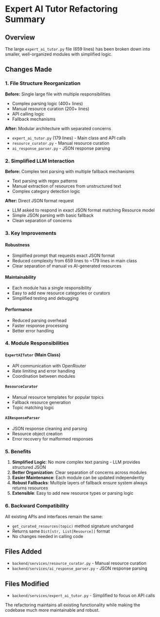 # Expert AI Tutor Refactoring Summary

## Overview
The large `expert_ai_tutor.py` file (659 lines) has been broken down into smaller, well-organized modules with simplified logic.

## Changes Made

### 1. File Structure Reorganization

**Before:** Single large file with multiple responsibilities
- Complex parsing logic (400+ lines)
- Manual resource curation (200+ lines)  
- API calling logic
- Fallback mechanisms

**After:** Modular architecture with separated concerns
- `expert_ai_tutor.py` (179 lines) - Main class and API calls
- `resource_curator.py` - Manual resource curation
- `ai_response_parser.py` - JSON response parsing

### 2. Simplified LLM Interaction

**Before:** Complex text parsing with multiple fallback mechanisms
- Text parsing with regex patterns
- Manual extraction of resources from unstructured text
- Complex category detection logic

**After:** Direct JSON format request
- LLM asked to respond in exact JSON format matching Resource model
- Simple JSON parsing with basic fallback
- Clean separation of concerns

### 3. Key Improvements

#### Robustness
- Simplified prompt that requests exact JSON format
- Reduced complexity from 659 lines to ~179 lines in main class
- Clear separation of manual vs AI-generated resources

#### Maintainability  
- Each module has a single responsibility
- Easy to add new resource categories or curators
- Simplified testing and debugging

#### Performance
- Reduced parsing overhead
- Faster response processing
- Better error handling

### 4. Module Responsibilities

#### `ExpertAITutor` (Main Class)
- API communication with OpenRouter
- Rate limiting and error handling
- Coordination between modules

#### `ResourceCurator`  
- Manual resource templates for popular topics
- Fallback resource generation
- Topic matching logic

#### `AIResponseParser`
- JSON response cleaning and parsing
- Resource object creation
- Error recovery for malformed responses

### 5. Benefits

1. **Simplified Logic**: No more complex text parsing - LLM provides structured JSON
2. **Better Organization**: Clear separation of concerns across modules
3. **Easier Maintenance**: Each module can be updated independently
4. **Robust Fallbacks**: Multiple layers of fallback ensure system always returns resources
5. **Extensible**: Easy to add new resource types or parsing logic

### 6. Backward Compatibility

All existing APIs and interfaces remain the same:
- `get_curated_resources(topic)` method signature unchanged
- Returns same `Dict[str, List[Resource]]` format
- No changes needed in calling code

## Files Added
- `backend/services/resource_curator.py` - Manual resource curation
- `backend/services/ai_response_parser.py` - JSON response parsing

## Files Modified
- `backend/services/expert_ai_tutor.py` - Simplified to focus on API calls

The refactoring maintains all existing functionality while making the codebase much more maintainable and robust. 